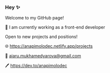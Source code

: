 ### Hey ✨
Welcome to my GitHub page!

🔭 I am currently working as a front-end developer

Open to new projects and positions! 

🌐 https://anapimolodec.netlify.app/projects

💬 aiaru.mukhamedyarova@gmail.com

🖊️ https://dev.to/anapimolodec 



